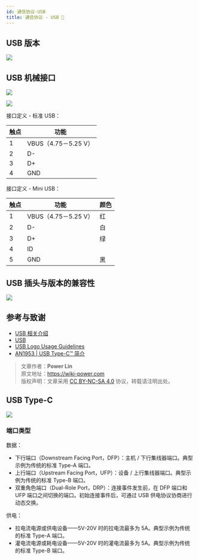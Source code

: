 ```yaml
---
id: 通信协议-USB
title: 通信协议 - USB 🚧
---
```


## USB 版本

![](https://cos.wiki-power.com/img/20211129094423.png)

## USB 机械接口

![](https://cos.wiki-power.com/img/20211129094855.png)

![](https://cos.wiki-power.com/img/20211129094944.png)

接口定义 - 标准 USB：

| 触点 | 功能                 |
| ---- | -------------------- |
| 1    | VBUS（4.75－5.25 V） |
| 2    | D-                   |
| 3    | D+                   |
| 4    | GND                  |

接口定义 - Mini USB：

| 触点 | 功能                 | 颜色 |
| ---- | -------------------- | ---- |
| 1    | VBUS（4.75－5.25 V） | 红   |
| 2    | D-                   | 白   |
| 3    | D+                   | 绿   |
| 4    | ID                   |      |
| 5    | GND                  | 黑   |

## USB 插头与版本的兼容性

![](https://cos.wiki-power.com/img/20211129094829.png)

## 参考与致谢

- [USB 相关介绍](https://blog.infonet.io/2020/03/21/USB%E7%9B%B8%E5%85%B3%E4%BB%8B%E7%BB%8D/)
- [USB](https://zh.wikipedia.org/wiki/USB)
- [USB Logo Usage Guidelines](https://www.usb.org/sites/default/files/usb-if_logo_usage_guidelines_final_103019.pdf)
- [AN1953 | USB Type-C™ 简介](http://www.microchip.com.cn/community/Uploads/Download/Library/00001953a_cn.pdf)

> 文章作者：**Power Lin**  
> 原文地址：<https://wiki-power.com>  
> 版权声明：文章采用 [CC BY-NC-SA 4.0](https://creativecommons.org/licenses/by/4.0/deed.zh) 协议，转载请注明出处。

## USB Type-C

![](https://cos.wiki-power.com/img/20220520105345.png)

### 端口类型

数据：

- 下行端口（Downstream Facing Port，DFP）：主机 / 下行集线器端口。典型示例为传统的标准 Type-A 端口。
- 上行端口（Upstream Facing Port，UFP）：设备 / 上行集线器端口。典型示例为传统的标准 Type-B 端口。
- 双重角色端口（Dual-Role Port，DRP）：连接事件发生前，在 DFP 端口和 UFP 端口之间切换的端口。初始连接事件后，可通过 USB 供电协议协商进行动态交换。

供电：

- 拉电流电源或供电设备——5V-20V 时的拉电流最多为 5A。典型示例为传统的标准 Type-A 端口。
- 灌电流电源或耗电设备——5V-20V 时的灌电流最多为 5A。典型示例为传统的标准 Type-B 端口。
